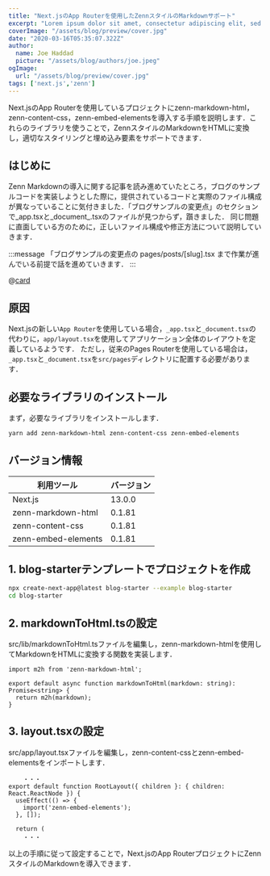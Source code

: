 ```yaml
---
title: "Next.jsのApp Routerを使用したZennスタイルのMarkdownサポート"
excerpt: "Lorem ipsum dolor sit amet, consectetur adipiscing elit, sed do eiusmod tempor incididunt ut labore et dolore magna aliqua. Praesent elementum facilisis leo vel fringilla est ullamcorper eget. At imperdiet dui accumsan sit amet nulla facilities morbi tempus."
coverImage: "/assets/blog/preview/cover.jpg"
date: "2020-03-16T05:35:07.322Z"
author:
  name: Joe Haddad
  picture: "/assets/blog/authors/joe.jpeg"
ogImage:
  url: "/assets/blog/preview/cover.jpg"
tags: ['next.js','zenn']
---
```



Next.jsのApp Routerを使用しているプロジェクトにzenn-markdown-html，zenn-content-css，zenn-embed-elementsを導入する手順を説明します．これらのライブラリを使うことで，ZennスタイルのMarkdownをHTMLに変換し，適切なスタイリングと埋め込み要素をサポートできます．







## はじめに

Zenn Markdownの導入に関する記事を読み進めていたところ，ブログのサンプルコードを実装しようとした際に，提供されているコードと実際のファイル構成が異なっていることに気付きました．「ブログサンプルの変更点」のセクションで_app.tsxと_document_.tsxのファイルが見つからず，躓きました．
同じ問題に直面している方のために，正しいファイル構成や修正方法について説明していきます．

:::message
「ブログサンプルの変更点の pages/posts/[slug].tsx まで作業が進んでいる前提で話を進めていきます．
:::


@[card](https://zenn.dev/team_zenn/articles/intro-zenn-markdown)

## 原因
Next.jsの新しい`App Router`を使用している場合，`_app.tsx`と`_document.tsx`の代わりに，`app/layout.tsx`を使用してアプリケーション全体のレイアウトを定義しているようです．
ただし，従来のPages Routerを使用している場合は，`_app.tsx`と`_document.tsx`を`src/pages`ディレクトリに配置する必要があります．
## 必要なライブラリのインストール

まず，必要なライブラリをインストールします．

```bash
yarn add zenn-markdown-html zenn-content-css zenn-embed-elements
```

## バージョン情報
| 利用ツール             | バージョン |
|----------------------|--------|
| Next.js              | 13.0.0 |
| zenn-markdown-html   | 0.1.81 |
| zenn-content-css     | 0.1.81 |
| zenn-embed-elements  | 0.1.81 |



## 1. blog-starterテンプレートでプロジェクトを作成


```bash
npx create-next-app@latest blog-starter --example blog-starter
cd blog-starter
```




## 2. markdownToHtml.tsの設定

src/lib/markdownToHtml.tsファイルを編集し，zenn-markdown-htmlを使用してMarkdownをHTMLに変換する関数を実装します．

```ts:markdownToHtml.tsx
import m2h from 'zenn-markdown-html';

export default async function markdownToHtml(markdown: string): Promise<string> {
  return m2h(markdown);
}
```

## 3. layout.tsxの設定
src/app/layout.tsxファイルを編集し，zenn-content-cssとzenn-embed-elementsをインポートします．

```ts:layout.tsx
    ・・・
export default function RootLayout({ children }: { children: React.ReactNode }) {
  useEffect(() => {
    import('zenn-embed-elements');
  }, []);

  return (
    ・・・
```


以上の手順に従って設定することで，Next.jsのApp RouterプロジェクトにZennスタイルのMarkdownを導入できます．


